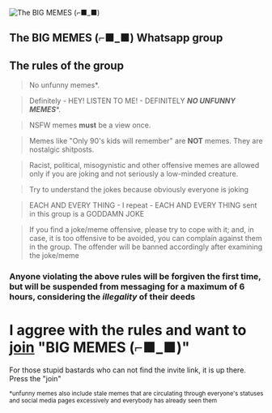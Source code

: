 ![The BIG MEMES (⌐■_■)](https://suryacoaching.com/ssff/big.png)
## The BIG MEMES (⌐■_■) Whatsapp group

## The rules of the group

>No unfunny memes*.

>Definitely - HEY! LISTEN TO ME! - DEFINITELY ***NO UNFUNNY MEMES****.

>NSFW memes **must** be a view once.

>Memes like "Only 90's kids will remember" are **NOT** memes. They are nostalgic shitposts.

>Racist, political, misogynistic and other offensive memes are allowed only if you are joking and not seriously a low-minded creature.

>Try to understand the jokes because obviously everyone is joking

>EACH AND EVERY THING - I repeat - EACH AND EVERY THING sent in this group is a GODDAMN JOKE

>If you find a joke/meme offensive, please try to cope with it; and, in case, it is too offensive to be avoided, you can complain against them in the group. The offender will be banned accordingly after examining the joke/meme

### Anyone violating the above rules will be forgiven the first time, but will be suspended from messaging for a maximum of 6 hours, considering the *illegality* of their deeds

# I aggree with the rules and want to [join](https://chat.whatsapp.com/CCBOT11CHKj83ROMdICfBN) "BIG MEMES (⌐■_■)"

For those stupid bastards who can not find the invite link, it is up there. Press the "join"

<sub>*unfunny memes also include stale memes that are circulating through everyone's statuses and social media pages excessively and everybody has already seen them</sub>

